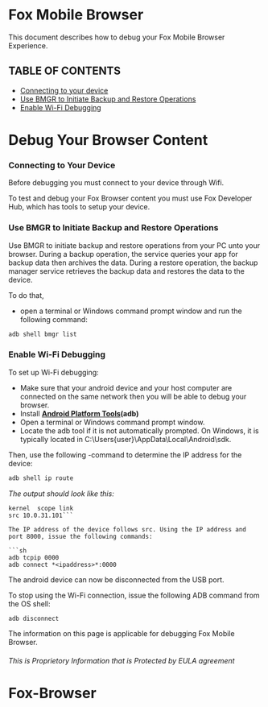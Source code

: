 # Fox Mobile Browser
This document describes how to debug your Fox Mobile Browser Experience. 

## TABLE OF CONTENTS

- [Connecting to your device](###connecting-to-your-device)
- [Use BMGR to Initiate Backup and Restore Operations](###use-bgmr-to-initiate-backup-and-restore-operation)
- [Enable Wi-Fi Debugging](###enable-wifi-debugging)

# Debug Your Browser Content

### Connecting to Your Device

Before debugging you must connect to your device through Wifi.

To test and debug your Fox Browser content you must use Fox Developer Hub, which has tools to setup your device.

### Use BMGR to Initiate Backup and Restore Operations
Use BMGR to initiate backup and restore operations from your PC unto your browser. During a backup operation, the service queries your app for backup data then archives the data. During a restore operation, the backup manager service retrieves the backup data and restores the data to the device.

To do that,
- open a terminal or Windows command prompt window and run the following command: 

```sh
adb shell bmgr list 
```

### Enable Wi-Fi Debugging

To set up Wi-Fi debugging:

- Make sure that your android device and your host computer are connected on the same network then you will be able to debug your browser.
- Install **[Android Platform Tools](https://developer.android.com/studio/command-line/adb)(adb)**
- Open a terminal or Windows command prompt window.
- Locate the adb tool if it is not automatically prompted. On Windows, it is typically located in C:\Users\{user}\AppData\Local\Android\sdk. 

Then, use the following -command to determine the IP address for the device:
```sh
adb shell ip route
```
*The output should look like this:*

```10.0.30.0/20 dev wlan0
kernel  scope link  
src 10.0.31.101```

The IP address of the device follows src. Using the IP address and port 8000, issue the following commands:

```sh
adb tcpip 0000
adb connect *<ipaddress>*:0000
```

The android device can now be disconnected from the USB port. 

To stop using the Wi-Fi connection, issue the following ADB command from the OS shell:
 
``` sh
adb disconnect
```

The information on this page is applicable for debugging Fox Mobile Browser.

###### This is Proprietory Information that is Protected by EULA agreement
# Fox-Browser
